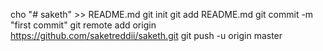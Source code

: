 cho "# saketh" >> README.md
git init
git add README.md
git commit -m "first commit"
git remote add origin https://github.com/saketreddii/saketh.git
git push -u origin master
